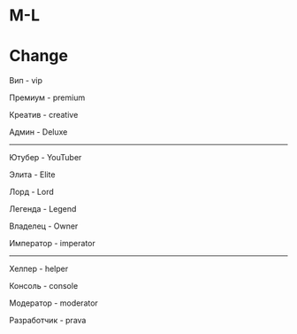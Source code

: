 # M-L
# Change
 
Вип - vip

Премиум - premium

Креатив - creative

Админ - Deluxe

--------------------------

Ютубер - YouTuber

Элита - Elite

Лорд - Lord

Легенда - Legend

Владелец - Owner

Император - imperator

--------------------------

Хелпер - helper

Консоль - console

Модератор - moderator

Разработчик - prava
